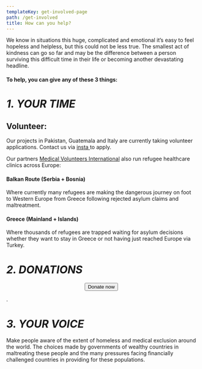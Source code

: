 ```yaml
---
templateKey: get-involved-page
path: /get-involved
title: How can you help?
---
```

We know in situations this huge, complicated and emotional it’s easy to feel hopeless and helpless, but this could not be less true. The smallest act of kindness can go so far and may be the difference between a person surviving this difficult time in their life or becoming another devastating headline.

#### To help, you can give any of these 3 things:

# *1. YOUR TIME*

## Volunteer:

O﻿ur projects in Pakistan, Guatemala and Italy are currently taking volunteer applications. Contact us via [insta ](https://www.instagram.com/mardi.france2019/)to apply. 

Our partners [Medical Volunteers International](https://medical-volunteers.org/get-involved/) also run refugee healthcare clinics across Europe:

#### Balkan Route (Serbia + Bosnia)

Where currently many refugees are making the dangerous journey on foot to Western Europe from Greece following rejected asylum claims and maltreatment.

#### Greece (Mainland + Islands)

Where thousands of refugees are trapped waiting for asylum decisions whether they want to stay in Greece or not having just reached Europe via Turkey.

# *2. DONATIONS*

<center>
<form action="https://www.paypal.com/cgi-bin/webscr"
      method="post"
      target="_blank"
      >
        <input name="cmd" type="hidden" value="_s-xclick" />
          <input name="hosted_button_id" type="hidden" value="7CT2YW5N47BKU" />
          <button
            alt="Donate with PayPal button"
            type="submit"
            class="button donate-button"
          >
            Donate now
          </button>
</form>
</center>

.

# *3. YOUR VOICE*

M﻿ake people aware of the extent of homeless and medical exclusion around the world. The choices made by governments of wealthy countries in maltreating these people and the many pressures facing financially challenged countries in providing  for these populations.